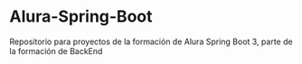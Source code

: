 # Alura-Spring-Boot
Repositorio para proyectos de la formación de Alura Spring Boot 3, parte de la formación de BackEnd
